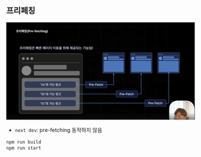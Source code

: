 ## 프리페칭

![img.png](pre-fetching.png)


- `next dev`: pre-fetching 동작하지 않음

```shell
npm run build
npm run start
```
